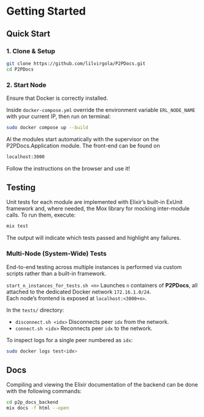 # Getting Started

## Quick Start

### 1. Clone & Setup

```bash
git clone https://github.com/lilvirgola/P2PDocs.git
cd P2PDocs
```

### 2. Start Node
Ensure that Docker is correctly installed.

Inside `docker-compose.yml` override the environment variable `ERL_NODE_NAME` with your current IP, then run on terminal:

```bash
sudo docker compose up --build
```

Al the modules start automatically with the supervisor on the P2PDocs.Application module. The front-end can be found on

```bash
localhost:3000
```

Follow the instructions on the browser and use it!

## Testing

Unit tests for each module are implemented with Elixir’s built-in ExUnit framework and, where needed, the Mox library for mocking inter-module calls. To run them, execute:

```bash
mix test
```

The output will indicate which tests passed and highlight any failures.

### Multi-Node (System-Wide) Tests

End-to-end testing across multiple instances is performed via custom scripts rather than a built-in framework.

`start_n_instances_for_tests.sh <n>` 
Launches `n` containers of **P2PDocs**, all attached to the dedicated Docker network `172.16.1.0/24`.  
Each node’s frontend is exposed at `localhost:<3000+n>`.

In the `tests/` directory:

- `disconnect.sh <idx>` Disconnects peer `idx` from the network.
- `connect.sh <idx>` Reconnects peer `idx` to the network.


To inspect logs for a single peer numbered as `idx`:

```bash
sudo docker logs test<idx>
```

## Docs

Compiling and viewing the Elixir documentation of the backend can be done with the following commands:

```bash
cd p2p_docs_backend
mix docs -f html --open
```